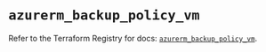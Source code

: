# `azurerm_backup_policy_vm`

Refer to the Terraform Registry for docs: [`azurerm_backup_policy_vm`](https://registry.terraform.io/providers/hashicorp/azurerm/4.31.0/docs/resources/backup_policy_vm).
